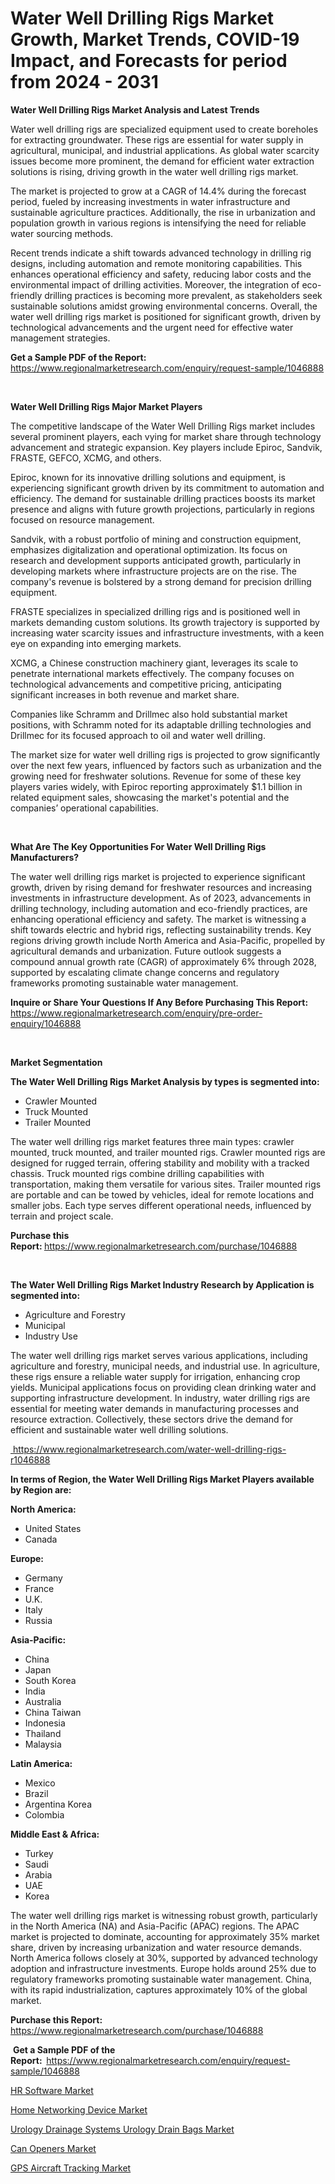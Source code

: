 <p><h1>Water Well Drilling Rigs Market Growth, Market Trends, COVID-19 Impact, and Forecasts for period from 2024 - 2031</h1></p><p><strong>Water Well Drilling Rigs Market Analysis and Latest Trends</strong></p>
<p><p>Water well drilling rigs are specialized equipment used to create boreholes for extracting groundwater. These rigs are essential for water supply in agricultural, municipal, and industrial applications. As global water scarcity issues become more prominent, the demand for efficient water extraction solutions is rising, driving growth in the water well drilling rigs market.</p><p>The market is projected to grow at a CAGR of 14.4% during the forecast period, fueled by increasing investments in water infrastructure and sustainable agriculture practices. Additionally, the rise in urbanization and population growth in various regions is intensifying the need for reliable water sourcing methods. </p><p>Recent trends indicate a shift towards advanced technology in drilling rig designs, including automation and remote monitoring capabilities. This enhances operational efficiency and safety, reducing labor costs and the environmental impact of drilling activities. Moreover, the integration of eco-friendly drilling practices is becoming more prevalent, as stakeholders seek sustainable solutions amidst growing environmental concerns. Overall, the water well drilling rigs market is positioned for significant growth, driven by technological advancements and the urgent need for effective water management strategies.</p></p>
<p><strong>Get a Sample PDF of the Report:&nbsp;</strong> <a href="https://www.regionalmarketresearch.com/enquiry/request-sample/1046888">https://www.regionalmarketresearch.com/enquiry/request-sample/1046888</a></p>
<p>&nbsp;</p>
<p><strong>Water Well Drilling Rigs Major Market Players</strong></p>
<p><p>The competitive landscape of the Water Well Drilling Rigs market includes several prominent players, each vying for market share through technology advancement and strategic expansion. Key players include Epiroc, Sandvik, FRASTE, GEFCO, XCMG, and others.</p><p>Epiroc, known for its innovative drilling solutions and equipment, is experiencing significant growth driven by its commitment to automation and efficiency. The demand for sustainable drilling practices boosts its market presence and aligns with future growth projections, particularly in regions focused on resource management.</p><p>Sandvik, with a robust portfolio of mining and construction equipment, emphasizes digitalization and operational optimization. Its focus on research and development supports anticipated growth, particularly in developing markets where infrastructure projects are on the rise. The company's revenue is bolstered by a strong demand for precision drilling equipment.</p><p>FRASTE specializes in specialized drilling rigs and is positioned well in markets demanding custom solutions. Its growth trajectory is supported by increasing water scarcity issues and infrastructure investments, with a keen eye on expanding into emerging markets.</p><p>XCMG, a Chinese construction machinery giant, leverages its scale to penetrate international markets effectively. The company focuses on technological advancements and competitive pricing, anticipating significant increases in both revenue and market share.</p><p>Companies like Schramm and Drillmec also hold substantial market positions, with Schramm noted for its adaptable drilling technologies and Drillmec for its focused approach to oil and water well drilling.</p><p>The market size for water well drilling rigs is projected to grow significantly over the next few years, influenced by factors such as urbanization and the growing need for freshwater solutions. Revenue for some of these key players varies widely, with Epiroc reporting approximately $1.1 billion in related equipment sales, showcasing the market's potential and the companies’ operational capabilities.</p></p>
<p>&nbsp;</p>
<p><strong>What Are The Key Opportunities For Water Well Drilling Rigs Manufacturers?</strong></p>
<p><p>The water well drilling rigs market is projected to experience significant growth, driven by rising demand for freshwater resources and increasing investments in infrastructure development. As of 2023, advancements in drilling technology, including automation and eco-friendly practices, are enhancing operational efficiency and safety. The market is witnessing a shift towards electric and hybrid rigs, reflecting sustainability trends. Key regions driving growth include North America and Asia-Pacific, propelled by agricultural demands and urbanization. Future outlook suggests a compound annual growth rate (CAGR) of approximately 6% through 2028, supported by escalating climate change concerns and regulatory frameworks promoting sustainable water management.</p></p>
<p><strong>Inquire or Share Your Questions If Any Before Purchasing This Report:</strong> <a href="https://www.regionalmarketresearch.com/enquiry/pre-order-enquiry/1046888">https://www.regionalmarketresearch.com/enquiry/pre-order-enquiry/1046888</a></p>
<p>&nbsp;</p>
<p><strong>Market Segmentation</strong></p>
<p><strong>The Water Well Drilling Rigs Market Analysis by types is segmented into:</strong></p>
<p><ul><li>Crawler Mounted</li><li>Truck Mounted</li><li>Trailer Mounted</li></ul></p>
<p><p>The water well drilling rigs market features three main types: crawler mounted, truck mounted, and trailer mounted rigs. Crawler mounted rigs are designed for rugged terrain, offering stability and mobility with a tracked chassis. Truck mounted rigs combine drilling capabilities with transportation, making them versatile for various sites. Trailer mounted rigs are portable and can be towed by vehicles, ideal for remote locations and smaller jobs. Each type serves different operational needs, influenced by terrain and project scale.</p></p>
<p><strong>Purchase this Report:&nbsp;</strong><a href="https://www.regionalmarketresearch.com/purchase/1046888">https://www.regionalmarketresearch.com/purchase/1046888</a></p>
<p>&nbsp;</p>
<p><strong>The Water Well Drilling Rigs Market Industry Research by Application is segmented into:</strong></p>
<p><ul><li>Agriculture and Forestry</li><li>Municipal</li><li>Industry Use</li></ul></p>
<p><p>The water well drilling rigs market serves various applications, including agriculture and forestry, municipal needs, and industrial use. In agriculture, these rigs ensure a reliable water supply for irrigation, enhancing crop yields. Municipal applications focus on providing clean drinking water and supporting infrastructure development. In industry, water drilling rigs are essential for meeting water demands in manufacturing processes and resource extraction. Collectively, these sectors drive the demand for efficient and sustainable water well drilling solutions.</p></p>
<p><a href="https://www.regionalmarketresearch.com/water-well-drilling-rigs-r1046888">&nbsp;https://www.regionalmarketresearch.com/water-well-drilling-rigs-r1046888</a></p>
<p><strong>In terms of Region, the Water Well Drilling Rigs Market Players available by Region are:</strong></p>
<p>
    <p> <strong> North America: </strong>
        <ul>
            <li>United States</li>
            <li>Canada</li>
        </ul>
        </p> 
    <p> <strong> Europe: </strong>
        <ul>
            <li>Germany</li>
            <li>France</li>
            <li>U.K.</li>
            <li>Italy</li>
            <li>Russia</li>
        </ul>
        </p> 
    <p> <strong> Asia-Pacific: </strong>
        <ul>
            <li>China</li>
            <li>Japan</li>
            <li>South Korea</li>
            <li>India</li>
            <li>Australia</li>
            <li>China Taiwan</li>
            <li>Indonesia</li>
            <li>Thailand</li>
            <li>Malaysia</li>
        </ul>
        </p> 
    <p> <strong> Latin America: </strong>
        <ul>
            <li>Mexico</li>
            <li>Brazil</li>
            <li>Argentina Korea</li>
            <li>Colombia</li>
        </ul>
        </p> 
    <p> <strong> Middle East & Africa: </strong>
        <ul>
            <li>Turkey</li>
            <li>Saudi</li>
            <li>Arabia</li>
            <li>UAE</li>
            <li>Korea</li>
        </ul>
    </p>
    </p>
<p><p>The water well drilling rigs market is witnessing robust growth, particularly in the North America (NA) and Asia-Pacific (APAC) regions. The APAC market is projected to dominate, accounting for approximately 35% market share, driven by increasing urbanization and water resource demands. North America follows closely at 30%, supported by advanced technology adoption and infrastructure investments. Europe holds around 25% due to regulatory frameworks promoting sustainable water management. China, with its rapid industrialization, captures approximately 10% of the global market.</p></p>
<p><strong>Purchase this Report: </strong><a href="https://www.regionalmarketresearch.com/purchase/1046888">https://www.regionalmarketresearch.com/purchase/1046888</a></p>
<p>&nbsp;<strong>Get a Sample PDF of the Report:&nbsp;&nbsp;</strong><a href="https://www.regionalmarketresearch.com/enquiry/request-sample/1046888">https://www.regionalmarketresearch.com/enquiry/request-sample/1046888</a></p>
<p><strong></strong></p>
<p><p><a href="https://www.linkedin.com/pulse/what-emerging-market-trends-hr-software-detailed-overview-dzexf">HR Software Market</a></p><p><a href="https://www.linkedin.com/pulse/exploring-home-networking-device-market-dynamics-global-trends-ivwrf">Home Networking Device Market</a></p><p><a href="https://medium.com/@luzhills1972/urology-drainage-systems-urology-drain-bags-industry-analysis-report-its-market-size-growing-with-7c9e865300b3?postPublishedType=repub">Urology Drainage Systems Urology Drain Bags Market</a></p><p><a href="https://github.com/AngelaWalsh696/Market-Research-Report-List-1/blob/main/can-openers-market.md">Can Openers Market</a></p><p><a href="https://issuu.com/reportprime-2/docs/gps-aircraft-tracking-market-size-2_580d6e126d5e7d">GPS Aircraft Tracking Market</a></p></p>